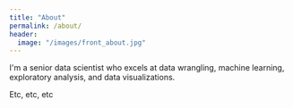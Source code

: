 ```yaml
---
title: "About"
permalink: /about/
header:
  image: "/images/front_about.jpg"
---
```


I'm a senior data scientist who excels at data wrangling, machine learning, exploratory analysis, and data visualizations.

Etc, etc, etc
